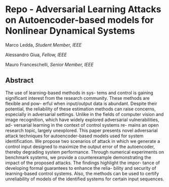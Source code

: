 # Repo - Adversarial Learning Attacks on Autoencoder-based models for Nonlinear Dynamical Systems
Marco Ledda, *Student Member, IEEE* 

Alessandro Giua, *Fellow, IEEE*  

Mauro Franceschelli, *Senior Member, IEEE*


## Abstract
The use of learning-based methods in sys-
tems and control is gaining significant interest from the
research community. These methods are flexible and pow-
erful when input/output data is abundant. Despite their
potential, the reliability of these estimation methods can
raise concerns, especially in adversarial settings. Unlike
in the fields of computer vision and image recognition,
which have widely explored adversarial vulnerabilities, ad-
versarial learning in the context of control systems re-
mains an open research topic, largely unexplored. This
paper presents novel adversarial attack techniques for
autoencoder-based models used for system identification.
We propose two scenarios of attack in which we generate
a control input designed to maximize the output error of
the autoencoder, thereby degrading system performance.
Through numerical experiments on benchmark systems,
we provide a counterexample demonstrating the impact
of the proposed attacks. The findings highlight the impor-
tance of developing formal guarantees to enhance the relia-
bility and security of learning-based control systems. Also,
the methods can be used to certify unreliability of models
of the identified systems for certain input sequences.

